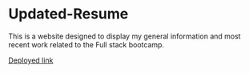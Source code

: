 # Updated-Resume

This is a website designed to display my general information and most recent work related to the Full stack bootcamp.

<a href="https://dolanpettit.github.io/Updated-Resume/">Deployed link</a>
